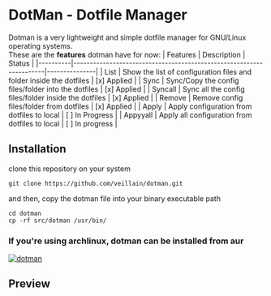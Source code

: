 # DotMan - Dotfile Manager
Dotman is a very lightweight and simple dotfile manager for GNU/Linux operating systems.\
These are the **features** dotman have for now:
| Features | Description                                                         | Status        | 
|----------|---------------------------------------------------------------------|---------------|
| List     | Show the list of configuration files and folder inside the dotfiles | [x] Applied     |
| Sync     | Sync/Copy the config files/folder into the dotfiles                 | [x] Applied     |
| Syncall  | Sync all the config files/folder inside the dotfiles                | [x] Applied     |
| Remove   | Remove config files/folder from dotfiles                            | [x] Applied     |
| Apply    | Apply configuration from dotfiles to local                          | [ ] In Progress |
| Appyyall | Apply all configuration from dotfiles to local                      | [ ] In progress |

## Installation
clone this repository on your system
```
git clone https://github.com/veillain/dotman.git
```

and then, copy the dotman file into your binary executable path
```
cd dotman
cp -rf src/dotman /usr/bin/
```

### If you're using archlinux, dotman can be installed from aur
[![dotman](https://img.shields.io/aur/version/dotman?color=1793d1&label=dotman&logo=arch-linux&style=for-the-badge)](https://aur.archlinux.org/packages/dotman/)

## Preview
